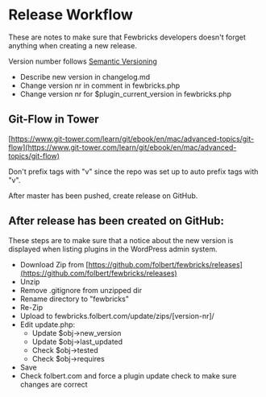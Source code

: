 # Release Workflow
These are notes to make sure that Fewbricks developers doesn't forget anything when creating a new release. 

Version number follows [Semantic Versioning](http://semver.org/)

* Describe new version in changelog.md 
* Change version nr in comment in fewbricks.php
* Change version nr for $plugin_current_version in fewbricks.php

## Git-Flow in Tower
[https://www.git-tower.com/learn/git/ebook/en/mac/advanced-topics/git-flow](https://www.git-tower.com/learn/git/ebook/en/mac/advanced-topics/git-flow)

Don't prefix tags with "v" since the repo was set up to auto prefix tags with "v".

After master has been pushed, create release on GitHub.

## After release has been created on GitHub:

These steps are to make sure that a notice about the new version is displayed when listing plugins in the WordPress admin system.

* Download Zip from [https://github.com/folbert/fewbricks/releases](https://github.com/folbert/fewbricks/releases)
* Unzip
* Remove .gitignore from unzipped dir
* Rename directory to "fewbricks" 
* Re-Zip
* Upload to fewbricks.folbert.com/update/zips/[version-nr]/
* Edit update.php:
    *  Update $obj->new_version
    * Update $obj->last_updated
    * Check $obj->tested
    * Check $obj->requires
* Save
* Check folbert.com and force a plugin update check to make sure changes are correct
